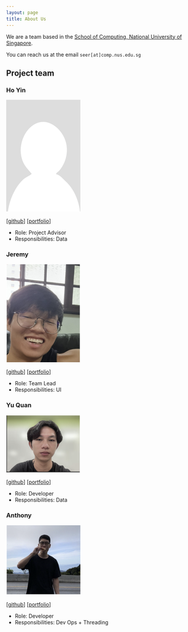 ```yaml
---
layout: page
title: About Us
---
```


We are a team based in the [School of Computing, National University of Singapore](http://www.comp.nus.edu.sg).

You can reach us at the email `seer[at]comp.nus.edu.sg`

## Project team

### Ho Yin

<img src="images/lhy-hoyin.png" width="200px">

[[github](https://github.com/lhy-hoyin)]
[[portfolio](team/lhy-hoyin.md)]

* Role: Project Advisor
* Responsibilities: Data

### Jeremy

<img src="images/jrmckh.png" width="200px">

[[github](http://github.com/JrmCkh)]
[[portfolio](team/jermckh.md)]

* Role: Team Lead
* Responsibilities: UI

### Yu Quan

<img src="images/bigheartsmallbrain.png" width="200px">

[[github](http://github.com/BigheartSmallbrain)]
[[portfolio](team/bigheartsmallbrain.md)]

* Role: Developer
* Responsibilities: Data

### Anthony

<img src="images/anthonynmh.png" width="200px">

[[github](http://github.com/anthonynmh)]
[[portfolio](team/anthonynmh.md)]

* Role: Developer
* Responsibilities: Dev Ops + Threading

